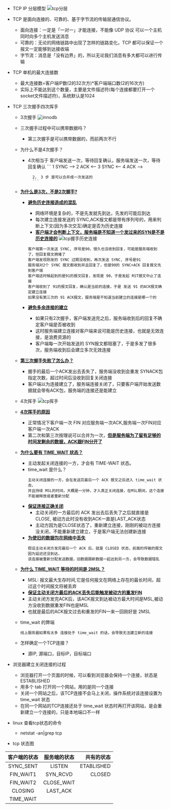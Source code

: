 - TCP IP 分层模型
    ![tcp分层](https://github.com/caesar-empereur/read-book/blob/master/photo//tcp/tcp分层.png)
- TCP 是面向连接的、可靠的、基于字节流的传输层通信协议。
    - 面向连接：一定是「一对一」才能连接，不能像 UDP 协议 可以一个主机同时向多个主机发送消息
    - 可靠的：无论的网络链路中出现了怎样的链路变化，TCP 都可以保证一个报文一定能够到达接收端
    - 字节流：消息是「没有边界」的，所以无论我们消息有多大都可以进行传输
- TCP 单机的最大连接数
    - 最大连接数=客户端IP数(2的32次方)*客户端端口数(2的16次方)
    - 实际上不能达到这个数量，主要是文件描述符(每个连接都要打开一个socket文件描述符)，系统默认是1024

- TCP 三次握手四次挥手

    - 3次握手
    ![innodb](https://github.com/caesar-empereur/read-book/blob/master/photo/tcp握手.png)
    
    - 三次握手过程中可以携带数据吗？
        - 第三次握手是可以携带数据的，而前两次不行
    - 为什么不是4次握手？
        - 4次相当于 客户端发送一次，等待回复确认，服务端发送一次，等待回复确认
                ```
                1  SYNC  -->
                2  ACK   <--
                3  SYNC  <--
                4  ACK   -->
                
                2， 3 步 是可以合并成一次发送的
                ``` 
    - **[为什么是3次，不是2次握手?](#)**
        - **[避免历史连接造成的混乱](#)**
            - 网络环境是复杂的，不是先发就先到达，先发的可能后到达
            - 每次建立连接发送的 SYNC,ACK报文都是带有序列号的，用来判断上下文(因为多次交互)确定是否为历史连接
            - **[客户端才会判断上下文，服务端是不知道一个发过来的SYN是不是历史连接的](#)**
            ![tcp握手历史连接](https://github.com/caesar-empereur/read-book/blob/master/photo//tcp/tcp握手历史连接.png)

            ```
            客户端第一次发送 SYNC, 序号是90，很久也没收到回复，可能是服务端收到了，但回复报文拥堵了
            客户端发现刚发的 SYNC 过期没收到，再次发送 SYNC, 序号是91
            服务端对2个 SYNC 报文都收到并且回复了，但是90的 SYNC+ACK 回复报文先到客户端
            客户端这时候起到的是91的报文回复，发现是 90，于是发起 RST报文中止了连接
            客户端收到了 91的报文回复，确认是当前的连接，于是 发送 91 的ACK报文确定建立连接
            如果没有第三次的 91 ACK报文，服务端是不知道当前建立的连接是哪一个的
            ```
        - **[避免多余连接的建立](#)**
            - 如果只有2次握手，客户端发送完之后，服务端收到后的回复不确定客户端是否被收到
            - 这时服务端建立连接对客户端来说可能是历史连接，也就是无效连接，是浪费资源的
            - 客户端每一次开始发送的 SYN报文都阻塞了，于是多发了很多次，服务端收到后会建立多次无效连接
    - **[第三次握手失败了怎么办？](#)**
        - 握手的最后一个ACK发出去丢失了，服务端没收到会重发 SYNACK包指定次数，超过时间后没收到回复关闭连接
        - 客户端以为连接建立了，服务端连接关闭了，只要客户端开始发送数据就会带有ACK包，服务端的连接还是能建立
    - 4次挥手
    ![tcp挥手](https://github.com/caesar-empereur/read-book/blob/master/photo//tcp/tcp4次挥手.png)
    - **[4次挥手的原因](#)**
        - 正常情况下客户端一次 FIN 对应服务端一次ACK,服务端一次FIN对应客户端一次ACK
        - 第二次和第三次按理说可以合并为一次，**[但是服务端为了留有足够的时间发剩余的数据，ACK跟FIN分开了](#)**
    - **[为什么要有 TIME_WAIT 状态？](#)**
        - 主动发起关闭连接的一方，才会有 TIME-WAIT 状态。
        - time_wait 是什么？
          ```
          主动关闭连接的一方，会在发送完最后一个 ACK 报文之后进入 time_wait 状态，
          并且持续 MSL的时间，大概是一分钟，才入真正关闭连接，在MSL期间，这个连接不能被释放或者重新分配
          ```
        - **[保证连接正确关闭](#)**
            - 主动关闭的一方最后的 ACK 发出去后丢失了之后就直接是 CLOSE, 被动方此时没有收到ACK一直是LAST_ACK状态
            - 主动方因为是CLOSE状态了，重新建立连接，刚刚的被动方连接没关闭，不能重新建立建立，于是客户端无法创建新连接
        - **[为使旧的数据包在网络中丢失](#)**
            ```
            假设主动关闭方发完最后一个 ACK 后，就是 CLOSED 状态，前面的传输的报文因为延迟还没到达，
            该连接被重新分配发送数据，旧数据跟新数据一起达到另一方，会导致数据错乱
            ```
    
    - **[为什么 TIME_WAIT 等待的时间是 2MSL？](#)**
        - MSL: 报文最大生存时间,它是任何报文在网络上存在的最长时间，超过这个时间报文将被丢弃
        - **[保证主动关闭方最后的ACK丢失后能触发被动方的重发FIN](#)**
        - 主动关闭方发完ACK后，该ACK报文到达被动方最大时间是MSL,被动方没收到数据重发FIN也是MSL
        - 也就是最后的ACK报文过去和重发的FIN一来一回刚好是 2MSL
    - time_wait 的弊端
        ```
        线上服务器如果有太多 连接处于 time_wait 的话，会导致无法建立新的连接
        ```
    - 怎样确定一个TCP连接？
        * 源IP, 源端口，目标IP，目标端口

- 浏览器建立关闭连接的过程
    
    * 浏览器打开一个页面的时候，可以看到浏览器会保持一个连接，状态是 ESTABLISHED
    * 用多个 tab 打开同一个网站，用的是同一个连接
    * 关闭一个网站之后，该TCP连接不会马上关闭，操作系统对该连接设置为 time_wait 状态
    * 在同一个网站的TCP连接还处于 time_wait 状态时再打开该网站，是会重新建立一个连接的，只是本地端口不一样

- linux 查看tcp状态的命令
    * netstat -an|grep tcp
    
- tcp 状态图

| 客户端的状态 | 服务端的状态 | 共有的状态 |
|:-----------:|:---------------:|--------:|
| SYNC_SENT | LISTEN | ETABLISHED |
| FIN_WAIT1 | SYN_RCVD | CLOSED |
| FIN_WAIT2 | CLOSE_WAIT |
| CLOSING | LAST_ACK |
| TIME_WAIT |  |


